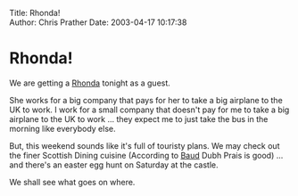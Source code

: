 Title: Rhonda!  
Author: Chris Prather
Date: 2003-04-17 10:17:38

# Rhonda!
We are getting a <a href="http://www.prather.org/~rowland/">Rhonda</a> tonight as a guest. 

She works for a big company that pays for her to take a big airplane to the UK to work. I work for a small company that doesn't pay for me to take a big airplane to the UK to work ... they expect me to just take the bus in the morning like everybody else.

But, this weekend sounds like it's full of touristy plans. We may check out the finer Scottish Dining cuisine (According to <a href="http://use.perl.org/~matts">Baud</a> Dubh Prais is good) ... and there's an easter egg hunt on Saturday at the castle.

We shall see what goes on where.
